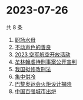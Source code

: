 # 2023-07-26

共 8 条

<!-- BEGIN ZHIHUSEARCH -->
<!-- 最后更新时间 Wed Jul 26 2023 00:14:46 GMT+0800 (China Standard Time) -->
1. [职场水母](https://www.zhihu.com/search?q=职场水母)
1. [不动声色的善良](https://www.zhihu.com/search?q=不动声色的善良)
1. [2023 空军航空开放活动](https://www.zhihu.com/search?q=2023%20空军航空开放活动)
1. [牟林翰虐待刑事案公开宣判](https://www.zhihu.com/search?q=牟林翰虐待刑事案公开宣判)
1. [我国拟修改刑法](https://www.zhihu.com/search?q=我国拟修改刑法)
1. [集中供冷](https://www.zhihu.com/search?q=集中供冷)
1. [巴黎奥运会火炬设计揭晓](https://www.zhihu.com/search?q=巴黎奥运会火炬设计揭晓)
1. [中国百强城市出炉](https://www.zhihu.com/search?q=中国百强城市出炉)
<!-- END ZHIHUSEARCH -->
